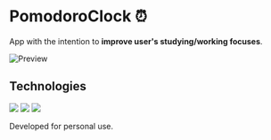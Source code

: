 # PomodoroClock ⏰

App with the intention to **improve user's studying/working focuses**.

![Preview](https://github.com/user-attachments/assets/c781bb23-b72e-4ed7-825e-4c4fe541ebc2)

## Technologies
<div>
 <img src="https://img.shields.io/badge/TypeScript-007ACC?style=for-the-badge&logo=typescript&logoColor=white">
 <img src="https://img.shields.io/badge/React-20232A?style=for-the-badge&logo=react&logoColor=61DAFB">
 <img src="https://img.shields.io/badge/Tailwind_CSS-38B2AC?style=for-the-badge&logo=tailwind-css&logoColor=white">
</div>


Developed for personal use.
